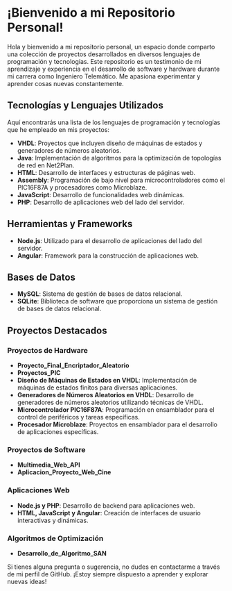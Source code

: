 # ¡Bienvenido a mi Repositorio Personal!

Hola y bienvenido a mi repositorio personal, un espacio donde comparto una colección de proyectos desarrollados en diversos lenguajes de programación y tecnologías. Este repositorio es un testimonio de mi aprendizaje y experiencia en el desarrollo de software y hardware durante mi carrera como Ingeniero Telemático. Me apasiona experimentar y aprender cosas nuevas constantemente.

## Tecnologías y Lenguajes Utilizados

Aquí encontrarás una lista de los lenguajes de programación y tecnologías que he empleado en mis proyectos:

- **VHDL**: Proyectos que incluyen diseño de máquinas de estados y generadores de números aleatorios.
- **Java**: Implementación de algoritmos para la optimización de topologías de red en Net2Plan.
- **HTML**: Desarrollo de interfaces y estructuras de páginas web.
- **Assembly**: Programación de bajo nivel para microcontroladores como el PIC16F87A y procesadores como Microblaze.
- **JavaScript**: Desarrollo de funcionalidades web dinámicas.
- **PHP**: Desarrollo de aplicaciones web del lado del servidor.

## Herramientas y Frameworks

- **Node.js**: Utilizado para el desarrollo de aplicaciones del lado del servidor.
- **Angular**: Framework para la construcción de aplicaciones web.

## Bases de Datos

- **MySQL**: Sistema de gestión de bases de datos relacional.
- **SQLite**: Biblioteca de software que proporciona un sistema de gestión de bases de datos relacional.

## Proyectos Destacados

### Proyectos de Hardware

- **Proyecto_Final_Encriptador_Aleatorio**
- **Proyectos_PIC**
- **Diseño de Máquinas de Estados en VHDL**: Implementación de máquinas de estados finitos para diversas aplicaciones.
- **Generadores de Números Aleatorios en VHDL**: Desarrollo de generadores de números aleatorios utilizando técnicas de VHDL.
- **Microcontrolador PIC16F87A**: Programación en ensamblador para el control de periféricos y tareas específicas.
- **Procesador Microblaze**: Proyectos en ensamblador para el desarrollo de aplicaciones específicas.

### Proyectos de Software

- **Multimedia_Web_API**
- **Aplicacion_Proyecto_Web_Cine**

### Aplicaciones Web

- **Node.js y PHP**: Desarrollo de backend para aplicaciones web.
- **HTML, JavaScript y Angular**: Creación de interfaces de usuario interactivas y dinámicas.

### Algoritmos de Optimización

- **Desarrollo_de_Algoritmo_SAN**

Si tienes alguna pregunta o sugerencia, no dudes en contactarme a través de mi perfil de GitHub. ¡Estoy siempre dispuesto a aprender y explorar nuevas ideas!
